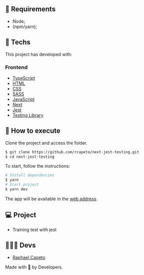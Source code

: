 ## 📜 Requirements
- Node;
- (npm/yarn);

## 🧪 Techs

This project has developed with:

### Frontend
- [TypeScript](https://www.typescriptlang.org/)
- [HTML](https://developer.mozilla.org/pt-BR/docs/Web/HTML)
- [CSS](https://www.w3schools.com/cssref/)
- [SASS](https://sass-lang.com)
- [JavaScript](https://developer.mozilla.org/pt-BR/docs/Web/JavaScript)
- [Next](https://nextjs.org/docs)
- [Jest](https://jestjs.io/pt-BR/docs/getting-started)
- [Testing Library](https://testing-library.com/)

## 🚀 How to execute

Clone the project and access the folder.

```bash
$ git clone https://github.com/rcapeto/next-jest-testing.git
$ cd next-jest-testing
```

To start, follow the instructions:

```bash
# Install dependencies
$ yarn
# Start project
$ yarn dev
```
The app will be available in the [web address](http://localhost:3000).

## 💻 Project

- Training test with jest

## 👨🏻‍💻 Devs
- [Raphael Capeto](https://github.com/rcapeto)

Made with 🖤 by Developers.
